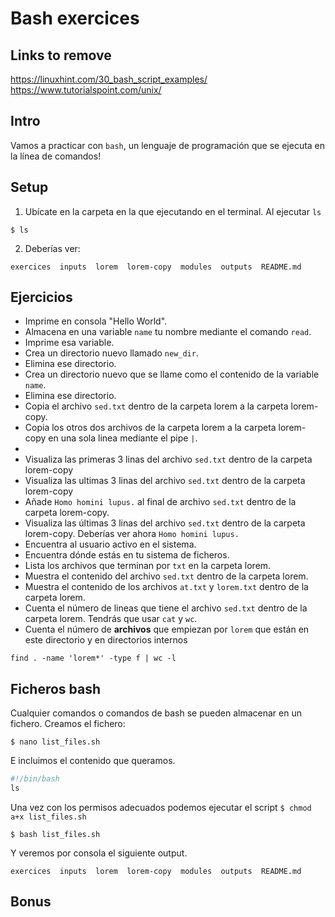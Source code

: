 # Bash exercices

## Links to remove
https://linuxhint.com/30_bash_script_examples/
https://www.tutorialspoint.com/unix/

## Intro

Vamos a practicar con `bash`, un lenguaje de programación que se ejecuta en la línea de comandos!

## Setup
1. Ubícate en la carpeta en la que ejecutando en el terminal. Al ejecutar `ls` 
```console
$ ls
```

2. Deberías ver: 
```console
exercices  inputs  lorem  lorem-copy  modules  outputs  README.md
```
## Ejercicios
* Imprime en consola "Hello World".
* Almacena en una variable `name` tu nombre mediante el comando `read`.
* Imprime esa variable.
* Crea un directorio nuevo llamado `new_dir`.
* Elimina ese directorio.
* Crea un directorio nuevo que se llame como el contenido de la variable `name`.
* Elimina ese directorio. 
* Copia el archivo `sed.txt` dentro de la carpeta lorem a la carpeta lorem-copy. 
* Copia los otros dos archivos de la carpeta lorem a la carpeta lorem-copy en una sola linea mediante el pipe `|`. 
* 
* Visualiza las primeras 3 linas del archivo `sed.txt` dentro de la carpeta lorem-copy 
* Visualiza las ultimas 3 linas del archivo `sed.txt` dentro de la carpeta lorem-copy 
* Añade `Homo homini lupus.` al final de archivo `sed.txt` dentro de la carpeta lorem-copy. 
* Visualiza las últimas 3 linas del archivo `sed.txt` dentro de la carpeta lorem-copy. Deberías ver ahora `Homo homini lupus.`
* Encuentra al usuario activo en el sistema.
* Encuentra dónde estás en tu sistema de ficheros.
* Lista los archivos que terminan por `txt` en la carpeta lorem.
* Muestra el contenido del archivo `sed.txt` dentro de la carpeta lorem.
* Muestra el contenido de los archivos `at.txt` y `lorem.txt` dentro de la carpeta lorem. 
* Cuenta el número de lineas que tiene el archivo `sed.txt` dentro de la carpeta lorem. Tendrás que usar `cat` y `wc`. 
* Cuenta el número de **archivos** que empiezan por `lorem` que están en este directorio y en directorios internos

```console
find . -name 'lorem*' -type f | wc -l
```




## Ficheros bash

Cualquier comandos o comandos de bash se pueden almacenar en un fichero. Creamos el fichero: 
```console
$ nano list_files.sh
```
E incluimos el contenido que queramos. 
```python
#!/bin/bash
ls
```

Una vez con los permisos adecuados podemos ejecutar el script `$ chmod a+x list_files.sh`
```console
$ bash list_files.sh
```
Y veremos por consola el siguiente output. 
```console
exercices  inputs  lorem  lorem-copy  modules  outputs  README.md
```

## Bonus


